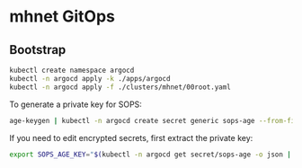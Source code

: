 # mhnet GitOps


## Bootstrap

```sh
kubectl create namespace argocd
kubectl -n argocd apply -k ./apps/argocd
kubectl -n argocd apply -f ./clusters/mhnet/00root.yaml
```

To generate a private key for SOPS:
```sh
age-keygen | kubectl -n argocd create secret generic sops-age --from-file=keys.txt=/dev/stdin
```

If you need to edit encrypted secrets, first extract the private key:

```sh
export SOPS_AGE_KEY="$(kubectl -n argocd get secret/sops-age -o json | jq -r '.data."keys.txt"|@base64d' | grep -v '^#')"
```
